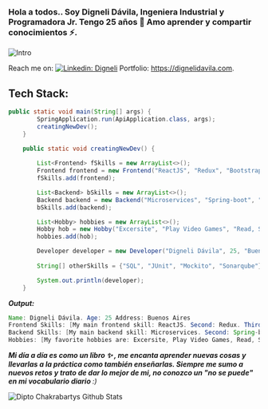 ### Hola a todos.. Soy Digneli Dávila, Ingeniera Industrial y Programadora Jr. Tengo 25 años 👋 Amo aprender y compartir conocimientos ⚡.
![Intro](https://firebasestorage.googleapis.com/v0/b/my-portfolio-2a204.appspot.com/o/Digneli%20D%C3%A1vila.png?alt=media&token=bcb1bc66-d06c-423c-89b6-04ef0e91f7f3)

Reach me on: [![Linkedin: Digneli](https://img.shields.io/badge/-Digneli-blue?style=flat-square&logo=Linkedin&logoColor=white&link=https://www.linkedin.com/in/digneli-davila/)](https://www.linkedin.com/in/digneli-davila/)
Portfolio: <https://dignelidavila.com>.


## Tech Stack:

```Java
public static void main(String[] args) {
		SpringApplication.run(ApiApplication.class, args);
		creatingNewDev();
	}

	public static void creatingNewDev() {
		
		List<Frontend> fSkills = new ArrayList<>();
		Frontend frontend = new Frontend("ReactJS", "Redux", "Bootstrap");
		fSkills.add(frontend);

		List<Backend> bSkills = new ArrayList<>();
		Backend backend = new Backend("Microservices", "Spring-boot", "Maven", "JWT", "WebAPI");
		bSkills.add(backend);

		List<Hobby> hobbies = new ArrayList<>();
		Hobby hob = new Hobby("Excersite", "Play Video Games", "Read, Study and Listen to Music");
		hobbies.add(hob);	

		Developer developer = new Developer("Digneli Dávila", 25, "Buenos Aires", fSkills, bSkills, hobbies);
		
		String[] otherSkills = {"SQL", "JUnit", "Mockito", "Sonarqube"};

		System.out.println(developer);
	}
```
<em><b> Output: </b></em>
```Java
Name: Digneli Dávila. Age: 25 Address: Buenos Aires
Frontend Skills: [My main frontend skill: ReactJS. Second: Redux. Third: Bootstrap.]
Backend Skills: [My main backend skill: Microservices. Second: Spring-boot. Third: Maven. Fourth: JWT. Fiveth: WebAPI.]
Hobbies: [My favorite hobbies are: Excersite, Play Video Games, Read, Study and Listen to Music.]
```
<em><b>Mi día a día es como un libro ✨ , me encanta aprender nuevas cosas y llevarlas a la práctica como también enseñarlas. Siempre me sumo a nuevos retos y trato de dar lo mejor de mi, no conozco un "no se puede" en mi vocabulario diario </b> :)</em>

![Dipto Chakrabartys Github Stats](https://github-readme-stats.vercel.app/api?username=dignelidxdx&show_icons=true_color=fff&icon_color=79ff97&text_color=9f9f9f&bg_color=151515)
<!--
**dignelidxdx/dignelidxdx** is a ✨ _special_ ✨ repository because its `README.md` (this file) appears on your GitHub profile.

Here are some ideas to get you started:

- 🔭 I’m currently working on ...
- 🌱 I’m currently learning ...
- 👯 I’m looking to collaborate on ...
- 🤔 I’m looking for help with ...
- 💬 Ask me about ...
- 📫 How to reach me: ...
- 😄 Pronouns: ...
- ⚡ Fun fact: ...
-->
